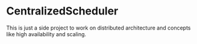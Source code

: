 # CentralizedScheduler

This is just a side project to work on distributed architecture and concepts like high availability and scaling. 
